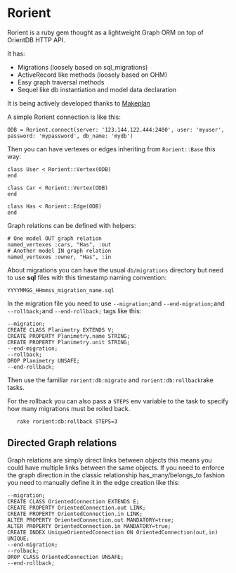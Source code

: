 # Rorient

Rorient is a ruby gem thought as a lightweight Graph ORM on top of OrientDB HTTP API.

It has:

- Migrations (loosely based on sql_migrations)
- ActiveRecord like methods (loosely based on OHM)
- Easy graph traversal methods
- Sequel like db instantiation and model data declaration

It is being actively developed thanks to [Makeplan](http://www.makeplan.it) 

A simple Rorient connection is like this:

```
ODB = Rorient.connect(server: '123.144.122.444:2480', user: 'myuser', password: 'mypassword', db_name: 'mydb')
```

Then you can have vertexes or edges inheriting from `Rorient::Base` this way:

```
class User < Rorient::Vertex(ODB)
end

class Car < Rorient::Vertex(ODB)
end

class Has < Rorient::Edge(ODB)
end

```

Graph relations can be defined with helpers:

```
# One model OUT graph relation
named_vertexes :cars, "Has", :out
# Another model IN graph relation
named_vertexes :owner, "Has", :in
```

About migrations you can have the usual `db/migrations` directory but need
to use **sql** files with this timestamp naming convention:

`YYYYMMGG_HHmmss_migration_name.sql`

In the migration file you need to use `--migration;`and `--end-migration;`and `--rollback;`and `--end-rollback;`
tags like this:

```
--migration;
CREATE CLASS Planimetry EXTENDS V;
CREATE PROPERTY Planimetry.name STRING;
CREATE PROPERTY Planimetry.unit STRING;
--end-migration;
--rollback;
DROP Planimetry UNSAFE;
--end-rollback;
```

Then use the familiar `rorient:db:migrate` and `rorient:db:rollback`rake tasks.

For the rollback you can also pass a `STEPS` env variable to the task to specify
how many migrations must be rolled back.

```
   rake rorient:db:rollback STEPS=3
```

## Directed Graph relations

Graph relations are simply direct links between objects this means you could have multiple
links between the same objects.
If you need to enforce the graph direction in the classic relationship has_many/belongs_to
fashion you need to manually define it in the edge creation like this:

```
--migration;
CREATE CLASS OrientedConnection EXTENDS E;
CREATE PROPERTY OrientedConnection.out LINK;
CREATE PROPERTY OrientedConnection.in LINK;
ALTER PROPERTY OrientedConnection.out MANDATORY=true;
ALTER PROPERTY OrientedConnection.in MANDATORY=true;
CREATE INDEX UniqueOrientedConnection ON OrientedConnection(out,in) UNIQUE;
--end-migration;
--rolback;
DROP CLASS OrientedConnection UNSAFE;
--end-rollback;
```

